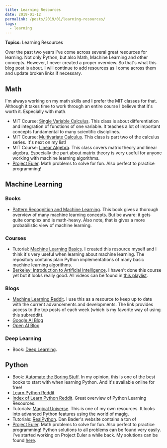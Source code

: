 ```yaml
---
title: Learning Resources
date: 2019-01-12
permalink: /posts/2019/01/learning-resources/
tags:
  - learning
---
```


**Topics:** Learning Resources

Over the past two years I've come across several great resources for learning. Not only Python, but also Math, Machine Learning and other concepts. However, I never created a proper overview. So that's what this blog post is about. I will continue to add resources as I come across them and update broken links if necessary.

## Math
I'm always working on my math skills and I prefer the MIT classes for that. Although it takes time to work through an entire course I believe that it's worth it. Especially with math. 
- MIT Course: [Single Variable Calculus](https://ocw.mit.edu/courses/mathematics/18-01sc-single-variable-calculus-fall-2010/). This class is about differentiation and integration of functions of one variable. It teaches a lot of important concepts fundamental to many scientific disciplines.
- MIT Course: [Multivariate Calculus](https://ocw.mit.edu/courses/mathematics/18-02sc-multivariable-calculus-fall-2010/). This class is part two of the calculus series. It's next on my list!
- MIT Course: [Linear Algebra](https://ocw.mit.edu/courses/mathematics/18-06sc-linear-algebra-fall-2011/). This class covers matrix theory and linear algebra. Especially the part about matrix theory is very useful for anyone working with machine learning algorithms.
- [Project Euler](https://projecteuler.net/archives). Math problems to solve for fun. Also perfect to practice programming!


## Machine Learning

### Books
- [Pattern Recognition and Machine Learning](https://www.microsoft.com/en-us/research/uploads/prod/2006/01/Bishop-Pattern-Recognition-and-Machine-Learning-2006.pdf). This book gives a thorough overview of many machine learning concepts. But be aware: it gets quite complex and is math-heavy. Also note, that is gives a more probabilistic view of machine learning.

### Courses
- Tutorial: [Machine Learning Basics](https://github.com/zotroneneis/machine_learning_basics). I created this resource myself and I think it's very useful when learning about machine learning. The repository contains plain Python implementations of many basic machine learning algorithms.
- [Berkeley: Introduction to Artificial Intelligence](https://inst.eecs.berkeley.edu/~cs188/fa18/). I haven't done this course yet but it looks really good. All videos can be found in [this playlist](https://www.youtube.com/playlist?list=PL7k0r4t5c108AZRwfW-FhnkZ0sCKBChLH).

### Blogs
- [Machine Learning Reddit](https://www.reddit.com/r/MachineLearning/top/?sort=top&t=week). I use this as a resource to keep up to date with the current advancements and developments. The link provides access to the top posts of each week (which is my favorite way of using this subreddit).
- [Google AI Blog](https://ai.googleblog.com/)
- [Open AI Blog](https://blog.openai.com/)

### Deep Learning
- Book: [Deep Learning](http://www.deeplearningbook.org/). 


## Python
- Book: [Automate the Boring Stuff](https://automatetheboringstuff.com/). In my opinion, this is one of the best books to start with when learning Python. And it's available online for free! 
- [Learn Python Reddit](https://www.reddit.com/r/learnpython/)
- [Index of Learn Python Reddit](https://www.reddit.com/r/learnpython/wiki/index). Great overview of Python Learning Resources.
- Tutorials: [Magical Universe](https://github.com/zotroneneis/magical_universe). This is one of my own resources. It looks into advanced Python features using the world of magig.
- Tutorials: [RealPython](https://realpython.com/). Dan Bader's website contains a ton of 
- [Project Euler](https://projecteuler.net/archives). Math problems to solve for fun. Also perfect to practice programming! Python solutions to all problems can be found very easily. I've started working on Project Euler a while back. My solutions can be found [here](https://github.com/zotroneneis/ProjectEuler).

 

